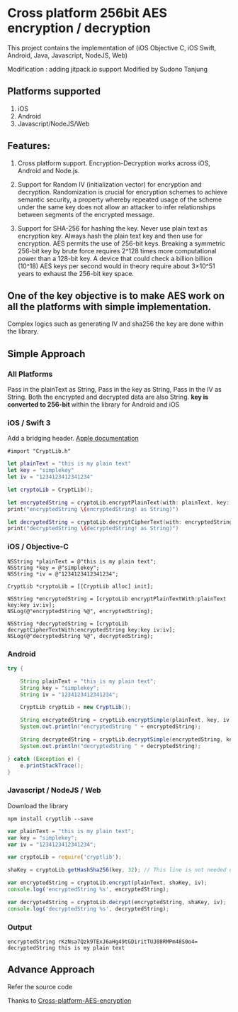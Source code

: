 # Cross platform 256bit AES encryption / decryption

This project contains the implementation of (iOS Objective C, iOS Swift, Android, Java, Javascript, NodeJS, Web)

Modification : adding jitpack.io support
Modified by Sudono Tanjung

## Platforms supported 

1. iOS
2. Android
3. Javascript/NodeJS/Web

## Features:

1. Cross platform support. Encryption-Decryption works across iOS, Android and Node.js. 

2. Support for Random IV (initialization vector) for encryption and decryption. Randomization is crucial for encryption schemes to achieve semantic security, a property whereby repeated usage of the scheme under the same key does not allow an attacker to infer relationships between segments of the encrypted message.

3.  Support for SHA-256 for hashing the key. Never use plain text as encryption key. Always hash the plain text key and then use for encryption. AES permits the use of 256-bit keys. Breaking a symmetric 256-bit key by brute force requires 2^128 times more computational power than a 128-bit key. A device that could check a billion billion (10^18) AES keys per second would in theory require about 3×10^51 years to exhaust the 256-bit key space.

## One of the key objective is to make AES work on all the platforms with simple implementation. 
Complex logics such as generating IV and sha256 the key are done within the library. 

## Simple Approach
### All Platforms
Pass in the plainText as String, Pass in the key as String, Pass in the IV as String. Both the encrypted and decrypted data are also String. <b> key is converted to 256-bit </b>within the library for Android and iOS

### iOS / Swift 3
Add a bridging header. [Apple documentation](https://developer.apple.com/library/content/documentation/Swift/Conceptual/BuildingCocoaApps/MixandMatch.html)
```objc
#import "CryptLib.h"
```
```swift
let plainText = "this is my plain text"
let key = "simplekey"
let iv = "1234123412341234"

let cryptoLib = CryptLib();

let encryptedString = cryptoLib.encryptPlainText(with: plainText, key: key, iv: iv)
print("encryptedString \(encryptedString! as String)")

let decryptedString = cryptoLib.decryptCipherText(with: encryptedString, key: key, iv: iv)
print("decryptedString \(decryptedString! as String)")
```

### iOS / Objective-C
```objc
NSString *plainText = @"this is my plain text";
NSString *key = @"simplekey";
NSString *iv = @"1234123412341234";

CryptLib *cryptoLib = [[CryptLib alloc] init];

NSString *encryptedString = [cryptoLib encryptPlainTextWith:plainText key:key iv:iv];
NSLog(@"encryptedString %@", encryptedString);

NSString *decryptedString = [cryptoLib decryptCipherTextWith:encryptedString key:key iv:iv];
NSLog(@"decryptedString %@", decryptedString);
```

### Android
```java
try {

    String plainText = "this is my plain text";
    String key = "simplekey";
    String iv = "1234123412341234";

    CryptLib cryptLib = new CryptLib();

    String encryptedString = cryptLib.encryptSimple(plainText, key, iv);
    System.out.println("encryptedString " + encryptedString);

    String decryptedString = cryptLib.decryptSimple(encryptedString, key, iv);
    System.out.println("decryptedString " + decryptedString);

} catch (Exception e) {
    e.printStackTrace();
}
```

### Javascript / NodeJS / Web
Download the library
```shell
npm install cryptlib --save
```

```javascript
var plainText = "this is my plain text";
var key = "simplekey";
var iv = "1234123412341234";

var cryptoLib = require('cryptlib');

shaKey = cryptoLib.getHashSha256(key, 32); // This line is not needed on Android or iOS. Its already built into CryptLib.m and CryptLib.java

var encryptedString = cryptoLib.encrypt(plainText, shaKey, iv);
console.log('encryptedString %s', encryptedString);

var decryptedString = cryptoLib.decrypt(encryptedString, shaKey, iv);
console.log('decryptedString %s', decryptedString);
```

### Output
```
encryptedString rKzNsa7Qzk9TExJ6aHg49tGDiritTUJ08RMPm48S0o4=
decryptedString this is my plain text
```

## Advance Approach
Refer the source code

Thanks to [Cross-platform-AES-encryption](https://github.com/Pakhee/Cross-platform-AES-encryption)
